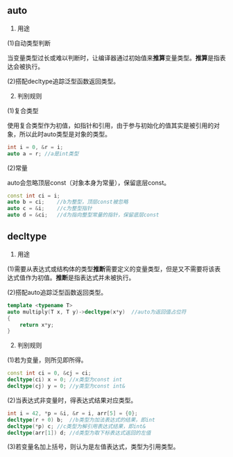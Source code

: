 ## auto
1. 用途

(1)自动类型判断

当变量类型过长或难以判断时，让编译器通过初始值来**推算**变量类型。**推算**是指表达会被执行。

(2)搭配decltype追踪泛型函数返回类型。

2. 判别规则

(1)复合类型

使用复合类型作为初值，如指针和引用，由于参与初始化的值其实是被引用的对象，所以此时auto类型是对象的类型。
```c++
int i = 0, &r = i;
auto a = r;	//a是int类型
```
(2)常量

auto会忽略顶层const（对象本身为常量），保留底层const。
```c++
const int ci = i;
auto b = ci;	//b为整型，顶层const被忽略
auto c = &i;	//c为整型指针
auto d = &ci;	//d为指向整型常量的指针，保留底层const
```

## decltype
1. 用途

(1)需要从表达式或结构体的类型**推断**需要定义的变量类型，但是又不需要将该表达式值作为初值。**推断**是指表达式并未被执行。

(2)搭配auto追踪泛型函数返回类型。

```c++
template <typename T>
auto multiply(T x, T y)->decltype(x*y)	//auto为返回值占位符
{
    return x*y;
}
```
2. 判别规则

(1)若为变量，则所见即所得。

```c++
const int ci = 0, &cj = ci;
decltype(ci) x = 0;	//x类型为const int
decltype(cj) y = 0;	//y类型为const int&
```
(2)当表达式非变量时，得表达式结果对应类型。

```c++
int i = 42, *p = &i, &r = i, arr[5] = {0};
decltype(r + 0) b;	//b类型为加法表达式的结果，即int
decltype(*p) c;	//c类型为解引用表达式结果，即int&
decltype(arr[1]) d;	//d类型为取下标表达式返回的左值
```
(3)若变量名加上括号，则认为是左值表达式，类型为引用类型。
